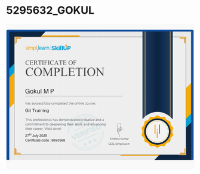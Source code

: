 # 5295632_GOKUL
![Image](https://github.com/GokulBlue/5295632_GOKUL/blob/main/SDLC/5295632_GOKUL.png)
